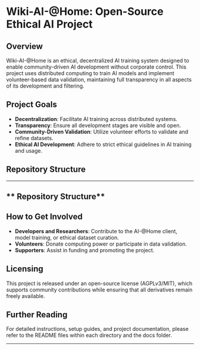 # Wiki-AI-@Home: Open-Source Ethical AI Project

## Overview
Wiki-AI-@Home is an ethical, decentralized AI training system designed to enable community-driven AI development without corporate control. This project uses distributed computing to train AI models and implement volunteer-based data validation, maintaining full transparency in all aspects of its development and filtering.

## Project Goals
- **Decentralization**: Facilitate AI training across distributed systems.
- **Transparency**: Ensure all development stages are visible and open.
- **Community-Driven Validation**: Utilize volunteer efforts to validate and refine datasets.
- **Ethical AI Development**: Adhere to strict ethical guidelines in AI training and usage.

## Repository Structure

---

## ** Repository Structure**




## How to Get Involved
- **Developers and Researchers**: Contribute to the AI-@Home client, model training, or ethical dataset curation.
- **Volunteers**: Donate computing power or participate in data validation.
- **Supporters**: Assist in funding and promoting the project.

## Licensing
This project is released under an open-source license (AGPLv3/MIT), which supports community contributions while ensuring that all derivatives remain freely available.

## Further Reading
For detailed instructions, setup guides, and project documentation, please refer to the README files within each directory and the docs folder.

---

